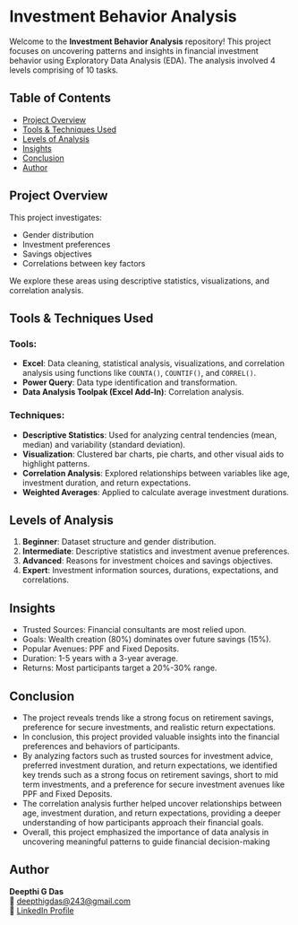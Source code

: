 # Investment Behavior Analysis 

Welcome to the **Investment Behavior Analysis** repository! This project focuses on uncovering patterns and insights in financial investment behavior using Exploratory Data Analysis (EDA). The analysis involved 4 levels comprising of 10 tasks. 

## Table of Contents
- [Project Overview](#project-overview)
- [Tools & Techniques Used](#tools--techniques-used)
- [Levels of Analysis](#levels-of-analysis)
- [Insights](#insights)
- [Conclusion](#conclusion)
- [Author](#author)

## Project Overview
This project investigates:
- Gender distribution
- Investment preferences
- Savings objectives
- Correlations between key factors

We explore these areas using descriptive statistics, visualizations, and correlation analysis.

## Tools & Techniques Used

### Tools:
- **Excel**: Data cleaning, statistical analysis, visualizations, and correlation analysis using functions like `COUNTA()`, `COUNTIF()`, and `CORREL()`.
- **Power Query**: Data type identification and transformation.
- **Data Analysis Toolpak (Excel Add-In)**: Correlation analysis.

### Techniques:
- **Descriptive Statistics**: Used for analyzing central tendencies (mean, median) and variability (standard deviation).
- **Visualization**: Clustered bar charts, pie charts, and other visual aids to highlight patterns.
- **Correlation Analysis**: Explored relationships between variables like age, investment duration, and return expectations.
- **Weighted Averages**: Applied to calculate average investment durations.


## Levels of Analysis
1. **Beginner**: Dataset structure and gender distribution.
2. **Intermediate**: Descriptive statistics and investment avenue preferences.
3. **Advanced**: Reasons for investment choices and savings objectives.
4. **Expert**: Investment information sources, durations, expectations, and correlations.

## Insights
- Trusted Sources: Financial consultants are most relied upon.
- Goals: Wealth creation (80%) dominates over future savings (15%).
- Popular Avenues: PPF and Fixed Deposits.
- Duration: 1-5 years with a 3-year average.
- Returns: Most participants target a 20%-30% range.

## Conclusion
- The project reveals trends like a strong focus on retirement savings, preference for secure investments, and realistic return expectations.
- In conclusion, this project provided valuable insights into the financial preferences and behaviors of 
participants. 
- By analyzing factors such as trusted sources for investment advice, preferred investment duration, and 
return expectations, we identified key trends such as a strong focus on retirement savings, short to mid
term investments, and a preference for secure investment avenues like PPF and Fixed Deposits. 
- The correlation analysis further helped uncover relationships between age, investment duration, and 
return expectations, providing a deeper understanding of how participants approach their financial goals. 
- Overall, this project emphasized the importance of data analysis in uncovering meaningful patterns to 
guide financial decision-making

## Author
**Deepthi G Das**  
📧 [deepthigdas@243@gmail.com](mailto:deepthigdas@243@gmail.com)  
🔗 [LinkedIn Profile](https://www.linkedin.com/in/deepthi-g-das)


